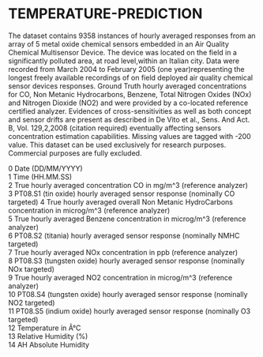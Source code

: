 # TEMPERATURE-PREDICTION

The dataset contains 9358 instances of hourly averaged responses from an array of 5 metal oxide chemical sensors embedded in an Air Quality Chemical Multisensor Device. The device was located on the field in a significantly polluted area, at road level,within an Italian city. Data were recorded from March 2004 to February 2005 (one year)representing the longest freely available recordings of on field deployed air quality chemical sensor devices responses. Ground Truth hourly averaged concentrations for CO, Non Metanic Hydrocarbons, Benzene, Total Nitrogen Oxides (NOx) and Nitrogen Dioxide (NO2)  and were provided by a co-located reference certified analyzer. Evidences of cross-sensitivities as well as both concept and sensor drifts are present as described in De Vito et al., Sens. And Act. B, Vol. 129,2,2008 (citation required) eventually affecting sensors concentration estimation capabilities. Missing values are tagged with -200 value.
This dataset can be used exclusively for research purposes. Commercial purposes are fully excluded.

0 Date (DD/MM/YYYY)  
1 Time (HH.MM.SS)   
2 True hourly averaged concentration CO in mg/m^3 (reference analyzer)  
3 PT08.S1 (tin oxide) hourly averaged sensor response (nominally CO targeted) 
4 True hourly averaged overall Non Metanic HydroCarbons concentration in microg/m^3 (reference analyzer)   
5 True hourly averaged Benzene concentration in microg/m^3 (reference analyzer)   
6 PT08.S2 (titania) hourly averaged sensor response (nominally NMHC targeted)   
7 True hourly averaged NOx concentration in ppb (reference analyzer)   
8 PT08.S3 (tungsten oxide) hourly averaged sensor response (nominally NOx targeted)   
9 True hourly averaged NO2 concentration in microg/m^3 (reference analyzer)  
 10 PT08.S4 (tungsten oxide) hourly averaged sensor response (nominally NO2 targeted)   
11 PT08.S5 (indium oxide) hourly averaged sensor response (nominally O3 targeted)   
12 Temperature in Â°C  
 13 Relative Humidity (%)   
14 AH Absolute Humidity  
